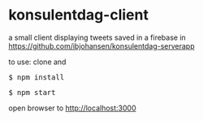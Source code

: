 # konsulentdag-client
a small client displaying tweets saved in a firebase in  https://github.com/ibjohansen/konsulentdag-serverapp

to use: clone and 

<pre>
$ npm install
</pre>


<pre>
$ npm start
</pre>

open browser to [http://localhost:3000](http://localhost:3000)


